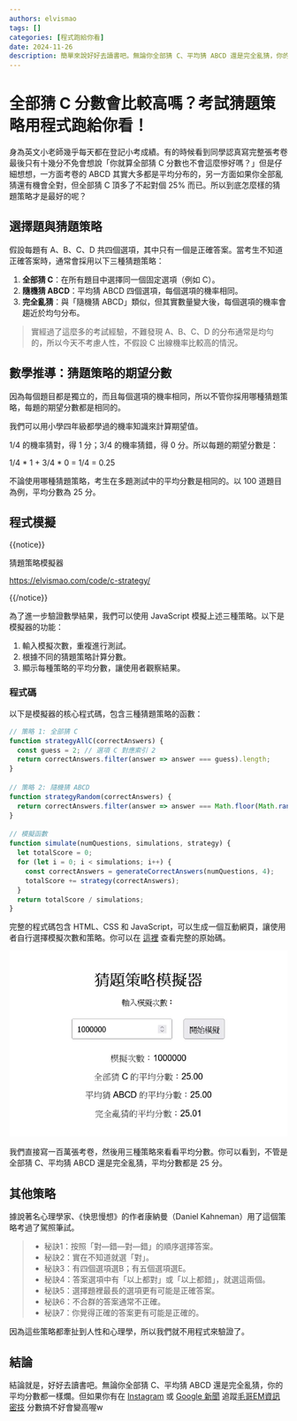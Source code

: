 ```yaml
---
authors: elvismao
tags: []
categories: [程式跑給你看]
date: 2024-11-26
description: 簡單來說好好去讀書吧。無論你全部猜 C、平均猜 ABCD 還是完全亂猜，你的平均分數都一樣爛。
---
```


# 全部猜 C 分數會比較高嗎？考試猜題策略用程式跑給你看！

身為英文小老師幾乎每天都在登記小考成績。有的時候看到同學認真寫完整張考卷最後只有十幾分不免會想說「你就算全部猜 C 分數也不會這麼慘好嗎？」但是仔細想想，一方面考卷的 ABCD 其實大多都是平均分布的，另一方面如果你全部亂猜還有機會全對，但全部猜 C 頂多了不起對個 25% 而已。所以到底怎麼樣的猜題策略才是最好的呢？

## 選擇題與猜題策略

假設每題有 A、B、C、D 共四個選項，其中只有一個是正確答案。當考生不知道正確答案時，通常會採用以下三種猜題策略：

1. **全部猜 C**：在所有題目中選擇同一個固定選項（例如 C）。
2. **隨機猜 ABCD**：平均猜 ABCD 四個選項，每個選項的機率相同。
3. **完全亂猜**：與「隨機猜 ABCD」類似，但其實數量變大後，每個選項的機率會趨近於均勻分布。

> 實經過了這麼多的考試經驗，不難發現 A、B、C、D 的分布通常是均勻的，所以今天不考慮人性，不假設 C 出線機率比較高的情況。

## 數學推導：猜題策略的期望分數

因為每個題目都是獨立的，而且每個選項的機率相同，所以不管你採用哪種猜題策略，每題的期望分數都是相同的。

我們可以用小學四年級都學過的機率知識來計算期望值。

1/4 的機率猜對，得 1 分；3/4 的機率猜錯，得 0 分。所以每題的期望分數是：

1/4 * 1 + 3/4 * 0 = 1/4 = 0.25

不論使用哪種猜題策略，考生在多題測試中的平均分數是相同的。以 100 道題目為例，平均分數為 25 分。

## 程式模擬

{{notice}}

猜題策略模擬器

<https://elvismao.com/code/c-strategy/>

{{/notice}}

為了進一步驗證數學結果，我們可以使用 JavaScript 模擬上述三種策略。以下是模擬器的功能：
1. 輸入模擬次數，重複進行測試。
2. 根據不同的猜題策略計算分數。
3. 顯示每種策略的平均分數，讓使用者觀察結果。

### 程式碼

以下是模擬器的核心程式碼，包含三種猜題策略的函數：

```javascript
// 策略 1: 全部猜 C
function strategyAllC(correctAnswers) {
  const guess = 2; // 選項 C 對應索引 2
  return correctAnswers.filter(answer => answer === guess).length;
}

// 策略 2: 隨機猜 ABCD
function strategyRandom(correctAnswers) {
  return correctAnswers.filter(answer => answer === Math.floor(Math.random() * 4)).length;
}

// 模擬函數
function simulate(numQuestions, simulations, strategy) {
  let totalScore = 0;
  for (let i = 0; i < simulations; i++) {
    const correctAnswers = generateCorrectAnswers(numQuestions, 4);
    totalScore += strategy(correctAnswers);
  }
  return totalScore / simulations;
}
```

完整的程式碼包含 HTML、CSS 和 JavaScript，可以生成一個互動網頁，讓使用者自行選擇模擬次數和策略。你可以在 [這裡](https://github.com/Edit-Mr/Edit-Mr.github.io/tree/main/code/c-strategy) 查看完整的原始碼。

![猜題策略模擬器](run.webp)


我們直接寫一百萬張考卷，然後用三種策略來看看平均分數。你可以看到，不管是全部猜 C、平均猜 ABCD 還是完全亂猜，平均分數都是 25 分。


## 其他策略

據說著名心理學家、《快思慢想》的作者康納曼（Daniel Kahneman）用了這個策略考過了駕照筆試。

> * 秘訣1：按照「對—錯—對—錯」的順序選擇答案。
> * 秘訣2：實在不知道就選「對」。
> * 秘訣3：有四個選項選B；有五個選項選E。
> * 秘訣4：答案選項中有「以上都對」或「以上都錯」，就選這兩個。
> * 秘訣5：選擇題裡最長的選項更有可能是正確答案。
> * 秘訣6：不合群的答案通常不正確。
> * 秘訣7：你覺得正確的答案更有可能是正確的。


因為這些策略都牽扯到人性和心理學，所以我們就不用程式來驗證了。

## 結論

結論就是，好好去讀書吧。無論你全部猜 C、平均猜 ABCD 還是完全亂猜，你的平均分數都一樣爛。但如果你有在 [Instagram](https://www.instagram.com/em.tec.blog) 或 [Google 新聞](https://news.google.com/publications/CAAqBwgKMKXLvgswsubVAw?ceid=TW:zh-Hant&oc=3) 追蹤[毛哥EM資訊密技](https://em-tec.github.io/) 分數搞不好會變高喔w